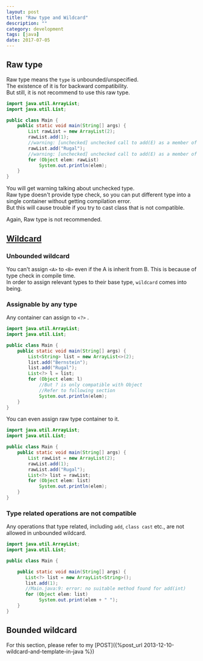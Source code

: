 ```yaml
---
layout: post
title: "Raw type and Wildcard"
description: ""
category: development
tags: [java]
date: 2017-07-05
---
```


## Raw type
Raw type means the `type` is unbounded/unspecified.   
The existence of it is for backward compatibility.   
But still, it is not recommend to use this raw type.   


```java
import java.util.ArrayList;
import java.util.List;

public class Main {
    public static void main(String[] args) {
        List rawList = new ArrayList(2);
        rawList.add(1);
        //warning: [unchecked] unchecked call to add(E) as a member of the raw type List
        rawList.add("Rugal");
        //warning: [unchecked] unchecked call to add(E) as a member of the raw type List
        for (Object elem: rawList)
            System.out.println(elem);
    }
}
```

You will get warning talking about unchecked type.   
Raw type doesn't provide type check, so you can put different type into a single container without getting compilation error.   
But this will cause trouble if you try to cast class that is not compatible.  

Again, Raw type is not recommended.



## [Wildcard](https://docs.oracle.com/javase/tutorial/java/generics/wildcards.html)

### Unbounded wildcard

You can't assign `<A>` to `<B>` even if the A is inherit from B. This is because of type check in compile time.   
In order to assign relevant types to their base type, `wildcard` comes into being.  

### Assignable by any type

Any container can assign to `<?>` . 
```java
import java.util.ArrayList;
import java.util.List;

public class Main {
    public static void main(String[] args) {
        List<String> list = new ArrayList<>(2);
        list.add("Bernstein");
        list.add("Rugal");
        List<?> l = list;
        for (Object elem: l)
	        //But ? is only compatible with Object
	        //Refer to following section
            System.out.println(elem);
    }
}
```

You can even assign raw type container to it.  
```java
import java.util.ArrayList;
import java.util.List;

public class Main {
    public static void main(String[] args) {
        List rawList = new ArrayList(2);
        rawList.add(1);
        rawList.add("Rugal");
        List<?> list = rawList;
        for (Object elem: list)
            System.out.println(elem);
    }
}
```

### Type related operations are not compatible
Any operations that type related, including `add`, `class cast` etc.,  are not allowed in unbounded wildcard.


```java
import java.util.ArrayList;
import java.util.List;

public class Main {

    public static void main(String[] args) {
       List<?> list = new ArrayList<String>();
       list.add(1); 
       //Main.java:9: error: no suitable method found for add(int)
       for (Object elem: list)
            System.out.print(elem + " ");
    }
}
```


## Bounded wildcard

For this section, please refer to my [POST]({%post_url 2013-12-10-wildcard-and-template-in-java %})

